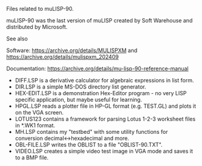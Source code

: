 Files related to muLISP-90.

muLISP-90 was the last version of muLISP created by Soft Warehouse and distributed by Microsoft.

See also

Software:
https://archive.org/details/MULISPXM and 
https://archive.org/details/mulispxm_202409

Documentation:
https://archive.org/details/mu-lisp-90-reference-manual

- DIFF.LSP is a derivative calculator for algebraic expressions in list form.
- DIR.LSP is a simple MS-DOS directory list generator.
- HEX-EDIT.LSP is a demonstration Hex-Editor program - no very LISP specific application, but maybe useful for learning.
- HPGL.LSP reads a plotter file in HP-GL format (e.g. TEST.GL) and plots it on the VGA screen.
- LOTUS123 contains a framework for parsing Lotus 1-2-3 worksheet files in *.WK1 format.
- MH.LSP contains my "testbed" with some utility functions for conversion decimal<->hexadecimal and more.
- OBL-FILE.LSP writes the OBLIST to a file "OBLIST-90.TXT".
- VIDEO.LSP creates a simple video test image in VGA mode and saves it to a BMP file.
